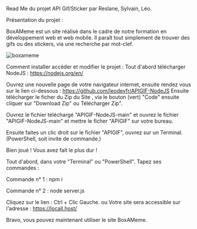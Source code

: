 Read Me du projet API Gif/Sticker par Reslane, Sylvain, Léo.

Présentation du projet :

BoxAMeme est un site réalisé dans le cadre de notre formation en développement web et web mobile.
Il paraît tout simplement de trouver des gifs ou des stickers, via une recherche par mot-clef.


![boxameme](https://user-images.githubusercontent.com/115226840/209302712-96f73287-80ce-4e8e-b14b-a1bb03fc3f3f.jpg)

Comment installer accéder et modifier le projet :
Tout d'abord télécharger NodeJS : https://nodejs.org/en/

Ouvrez une nouvelle page de votre navigateur internet, ensuite rendez vous sur le lien ci-dessous :
 https://github.com/leodevfr/APIGIF-NodeJS
Ensuite télécharger le ficher du Zip du Site , via le bouton (vert) "Code" ensuite cliquer sur "Download Zip" ou Télécharger Zip".

Ouvrez le fichier téléchargé  "APIGIF-NodeJS-main" et ouvrez le fichier "APIGIF-NodeJS-main" et mettre le ficher "APIGIF" sur votre bureau.

Ensuite faites un clic droit sur le fichier "APIGIF", ouvrez sur un Terminal. (PowerShell, soit invite de commande.)

Bien joué ! Vous avez fait le plus dur !

Tout d'abord, dans votre "Terminal" ou "PowerShell". Tapez ses commandes :

Commande n° 1 : npm i

Commande n° 2 : node server.js

Cliquez sur le lien : Ctrl + Clic Gauche.
ou
Votre site sera accessible sur l'adresse : https://locall.host/


Bravo, vous pouvez maintenant utiliser le site BoxAMeme.
